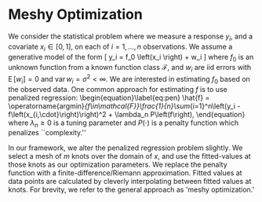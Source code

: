 # Meshy Optimization

We consider the statistical problem where we measure a response $y_i$, and a covariate $x_i\in[0,1]$, on each of $i=1,\ldots,n$ observations. We assume a generative model of the form
	\[
	y_i = f_0 \left(x_i \right) + w_i
	\]
where $f_0$ is an unknown function from a known function class $\mathcal{F}$, and $w_i$ are iid errors with $\operatorname{E}\left[w_i\right] = 0$ and $\operatorname{var}{w_i} = \sigma^2 < \infty$. We are interested in estimating $f_0$ based on the observed data. One common approach for estimating $f$ is to use penalized regression:
	\begin{equation}\label{eq:pen}
	\hat{f} = \operatorname{argmin}_{f\in\mathcal{F}}\frac{1}{n}\sum_{i=1}^n\left(y_i - f\left(x_{i,\cdot}\right)\right)^2 + \lambda_n P\left(f\right),
	\end{equation}
where $\lambda_n \geq 0$ is a tuning parameter and $P(\cdot)$ is a penalty function which penalizes ``complexity.''

In our framework, we alter the penalized regression problem slightly. We select a mesh of $m$ knots over the domain of $x$, and use the fitted-values at those knots as our optimization parameters. We replace the penalty function with a finite-difference/Riemann approximation. Fitted values at data points are calculated by cleverly interpolating between fitted values at knots. For brevity, we refer to the general approach as 'meshy optimization.' 
